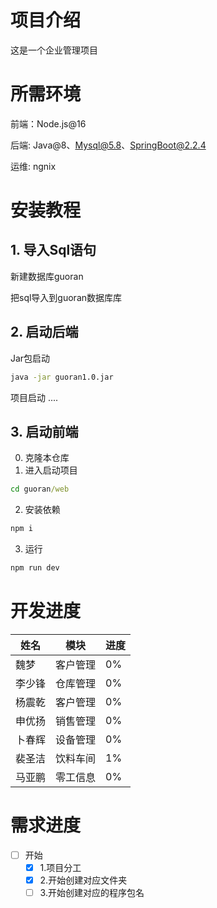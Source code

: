# 项目介绍

这是一个企业管理项目

# 所需环境

前端：Node.js@16

后端: Java@8、Mysql@5.8、SpringBoot@2.2.4

运维: ngnix

# 安装教程

## 1. 导入Sql语句

新建数据库guoran

把sql导入到guoran数据库库

## 2. 启动后端

Jar包启动

```sh
java -jar guoran1.0.jar
```

项目启动
....

## 3. 启动前端

0. 克隆本仓库
1. 进入启动项目

```cmd
cd guoran/web
```

2. 安装依赖

```cmd
npm i
```

3. 运行

```cmd
npm run dev
```

# 开发进度

| 姓名   | 模块     | 进度 |
| ------ | -------- | ---- |
| 魏梦   | 客户管理 | 0%   |
| 李少锋 | 仓库管理 | 0%   |
| 杨震乾 | 客户管理 | 0%   |
| 申优扬 | 销售管理 | 0%   |
| 卜春辉 | 设备管理 | 0%   |
| 裴圣洁 | 饮料车间 | 1%   |
| 马亚鹏 | 零工信息 | 0%   |

# 需求进度

- [ ] 开始
  - [X] 1.项目分工
  - [X] 2.开始创建对应文件夹
  - [ ] 3.开始创建对应的程序包名
